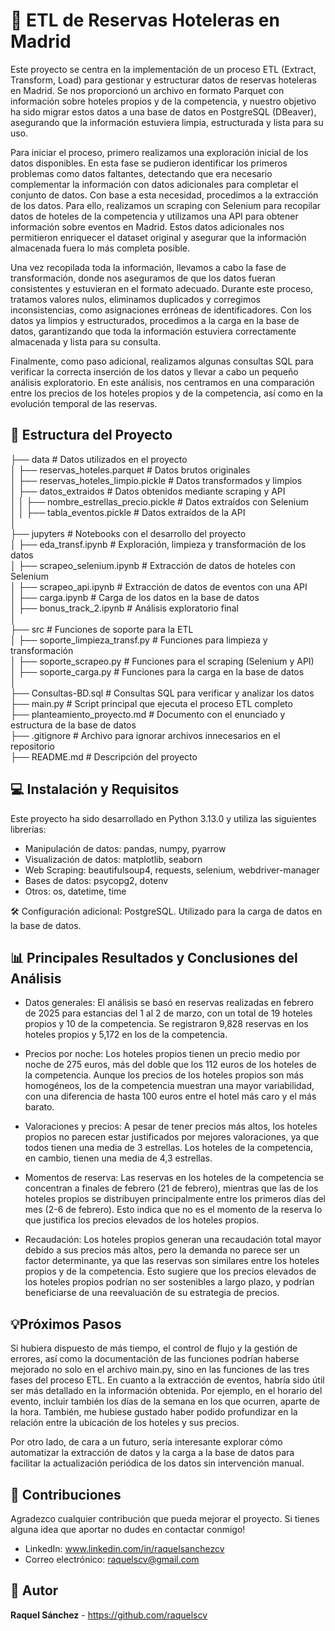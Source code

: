 # 🏨 ETL de Reservas Hoteleras en Madrid 
Este proyecto se centra en la implementación de un proceso ETL (Extract, Transform, Load) para gestionar y estructurar datos de reservas hoteleras en Madrid. Se nos proporcionó un archivo en formato Parquet con información sobre hoteles propios y de la competencia, y nuestro objetivo ha sido migrar estos datos a una base de datos en PostgreSQL (DBeaver), asegurando que la información estuviera limpia, estructurada y lista para su uso.

Para iniciar el proceso, primero realizamos una exploración inicial de los datos disponibles. En esta fase se pudieron identificar los primeros problemas como datos faltantes, detectando que era necesario complementar la información con datos adicionales para completar el conjunto de datos. Con base a esta necesidad, procedimos a la extracción de los datos. Para ello, realizamos un scraping con Selenium para recopilar datos de hoteles de la competencia y utilizamos una API para obtener información sobre eventos en Madrid. Estos datos adicionales nos permitieron enriquecer el dataset original y asegurar que la información almacenada fuera lo más completa posible.

Una vez recopilada toda la información, llevamos a cabo la fase de transformación, donde nos aseguramos de que los datos fueran consistentes y estuvieran en el formato adecuado. Durante este proceso, tratamos valores nulos, eliminamos duplicados y corregimos inconsistencias, como asignaciones erróneas de identificadores. Con los datos ya limpios y estructurados, procedimos a la carga en la base de datos, garantizando que toda la información estuviera correctamente almacenada y lista para su consulta.

Finalmente, como paso adicional, realizamos algunas consultas SQL para verificar la correcta inserción de los datos y llevar a cabo un pequeño análisis exploratorio. En este análisis, nos centramos en una comparación entre los precios de los hoteles propios y de la competencia, así como en la evolución temporal de las reservas.

## 📂 Estructura del Proyecto

├── data                         # Datos utilizados en el proyecto  
│   ├── reservas_hoteles.parquet      # Datos brutos originales  
│   ├── reservas_hoteles_limpio.pickle  # Datos transformados y limpios  
│   ├── datos_extraidos               # Datos obtenidos mediante scraping y API  
│   │   ├── nombre_estrellas_precio.pickle  # Datos extraídos con Selenium  
│   │   ├── tabla_eventos.pickle            # Datos extraídos de la API  
│  
├── jupyters                     # Notebooks con el desarrollo del proyecto  
│   ├── eda_transf.ipynb          # Exploración, limpieza y transformación de los datos  
│   ├── scrapeo_selenium.ipynb    # Extracción de datos de hoteles con Selenium  
│   ├── scrapeo_api.ipynb         # Extracción de datos de eventos con una API  
│   ├── carga.ipynb               # Carga de los datos en la base de datos  
│   ├── bonus_track_2.ipynb       # Análisis exploratorio final  
│  
├── src                          # Funciones de soporte para la ETL  
│   ├── soporte_limpieza_transf.py  # Funciones para limpieza y transformación  
│   ├── soporte_scrapeo.py         # Funciones para el scraping (Selenium y API)  
│   ├── soporte_carga.py           # Funciones para la carga en la base de datos  
│  
├── Consultas-BD.sql              # Consultas SQL para verificar y analizar los datos  
├── main.py                       # Script principal que ejecuta el proceso ETL completo  
├── planteamiento_proyecto.md      # Documento con el enunciado y estructura de la base de datos  
├── .gitignore                     # Archivo para ignorar archivos innecesarios en el repositorio  
├── README.md                      # Descripción del proyecto  

## 💻 Instalación y Requisitos

Este proyecto ha sido desarrollado en Python 3.13.0 y utiliza las siguientes librerías:
- Manipulación de datos: pandas, numpy, pyarrow
- Visualización de datos: matplotlib, seaborn
- Web Scraping: beautifulsoup4, requests, selenium, webdriver-manager
- Bases de datos: psycopg2, dotenv
- Otros: os, datetime, time

🛠 Configuración adicional: PostgreSQL. Utilizado para la carga de datos en la base de datos.

## 📊 Principales Resultados y Conclusiones del Análisis

- Datos generales: El análisis se basó en reservas realizadas en febrero de 2025 para estancias del 1 al 2 de marzo, con un total de 19 hoteles propios y 10 de la competencia. Se registraron 9,828 reservas en los hoteles propios y 5,172 en los de la competencia.

- Precios por noche: Los hoteles propios tienen un precio medio por noche de 275 euros, más del doble que los 112 euros de los hoteles de la competencia. Aunque los precios de los hoteles propios son más homogéneos, los de la competencia muestran una mayor variabilidad, con una diferencia de hasta 100 euros entre el hotel más caro y el más barato.

- Valoraciones y precios: A pesar de tener precios más altos, los hoteles propios no parecen estar justificados por mejores valoraciones, ya que todos tienen una media de 3 estrellas. Los hoteles de la competencia, en cambio, tienen una media de 4,3 estrellas.

- Momentos de reserva: Las reservas en los hoteles de la competencia se concentran a finales de febrero (21 de febrero), mientras que las de los hoteles propios se distribuyen principalmente entre los primeros días del mes (2-6 de febrero). Esto indica que no es el momento de la reserva lo que justifica los precios elevados de los hoteles propios.

- Recaudación: Los hoteles propios generan una recaudación total mayor debido a sus precios más altos, pero la demanda no parece ser un factor determinante, ya que las reservas son similares entre los hoteles propios y de la competencia. Esto sugiere que los precios elevados de los hoteles propios podrían no ser sostenibles a largo plazo, y podrían beneficiarse de una reevaluación de su estrategia de precios.

## 💡Próximos Pasos

Si hubiera dispuesto de más tiempo, el control de flujo y la gestión de errores, así como la documentación de las funciones podrían haberse mejorado no solo en el archivo main.py, sino en las funciones de las tres fases del proceso ETL. En cuanto a la extracción de eventos, habría sido útil ser más detallado en la información obtenida. Por ejemplo, en el horario del evento, incluir también los días de la semana en los que ocurren, aparte de la hora. También, me hubiese gustado haber podido profundizar en la relación entre la ubicación de los hoteles y sus precios. 

Por otro lado, de cara a un futuro, sería interesante explorar cómo automatizar la extracción de datos y la carga a la base de datos para facilitar la actualización periódica de los datos sin intervención manual.

## 🤝 Contribuciones
Agradezco cualquier contribución que pueda mejorar el proyecto. Si tienes alguna idea que aportar no dudes en contactar conmigo!
- LinkedIn: www.linkedin.com/in/raquelsanchezcv 
- Correo electrónico: raquelscv@gmail.com

## 👤 Autor 
**Raquel Sánchez** - https://github.com/raquelscv 

